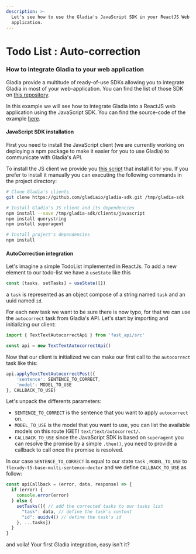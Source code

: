 ```yaml
---
description: >-
  Let's see how to use the Gladia's JavaScript SDK in your ReactJS Web
  application.
---
```


# Todo List : Auto-correction

### How to integrate Gladia to your web application&#x20;

Gladia provide a multitude of ready-of-use SDKs allowing you to integrate Gladia in most of your web-application. You can find the list of those SDK on [this repository](https://github.com/gladiaio/gladia-sdk/tree/main/clients).

In this example we will see how to integrate Gladia into a ReactJS web application using the JavaScript SDK. You can find the source-code of the example [here](https://github.com/gladiaio/gladia-examples/tree/main/todo-list).

#### JavaScript SDK installation

First you need to install the JavaScript client (we are currently working on deploying a npm package to make it easier for you to use Gladia) to communicate with Gladia's API.

To install the JS client we provide you [this script](https://github.com/gladiaio/gladia-examples/blob/main/todo-list/init.sh) that install it for you. If you prefer to install it manually you can executing the following commands in the project directory:

```bash
# Clone Gladia's clients
git clone https://github.com/gladiaio/gladia-sdk.git /tmp/gladia-sdk

# Install Gladia's JS client and its dependencies
npm install --save /tmp/gladia-sdk/clients/javascript
npm install querystring
npm install superagent

# Install project's dependencies
npm install
```

#### AutoCorrection integration

Let's imagine a simple TodoList implemented in ReactJs. To add a new element to our todo-list we have a `useState` like this

```jsx
const [tasks, setTasks] = useState([])
```

a `task` is represented as an object compose of a string named `task` and an uuid named `id`.



For each new task we want to be sure there is now typo, for that we can use the `autocorrect` task from Gladia's API. Let's start by importing and initializing our client:

```javascript
import { TextTextAutocorrectApi } from 'fast_api/src'

const api = new TextTextAutocorrectApi()
```



Now that our client is initialized we can make our first call to the `autocorrect` task like this:

```javascript
api.applyTextTextAutocorrectPost({
    'sentence': SENTENCE_TO_CORRECT,
    'model': MODEL_TO_USE
}, CALLBACK_TO_USE)
```

Let's unpack the differents parameters:

* `SENTENCE_TO_CORRECT` is the sentence that you want to apply `autocorrect` on.
* `MODEL_TO_USE` is the model that you want to use, you can list the available models on this route (GET) `text/text/autocorrect/`.
* `CALLBACK_TO_USE` since the JavaScript SDK is based on  `superagent` you can resolve the promise by a simple `.then()`, you need to provide a callback to call once the promise is resolved.

In our case `SENTENCE_TO_CORRECT` is equal to our state `task` , `MODEL_TO_USE` to `flexudy-t5-base-multi-sentence-doctor` and we define `CALLBACK_TO_USE` as follow:

```jsx
const apiCallback = (error, data, response) => {
  if (error) {
    console.error(error)
  } else {
    setTasks([{ // add the corrected tasks to our tasks list
      "task": data, // define the task's content
      "id": uuidv4() // define the task's id
    }, ...tasks])
  }
}
```

and voila! Your first Gladia integration, easy isn't it?
